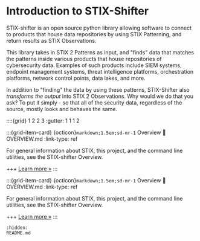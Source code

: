 # Introduction to STIX-Shifter

STIX-shifter is an open source python library allowing software to connect to products that house data repositories by using STIX Patterning, and return results as STIX Observations.

This library takes in STIX 2 Patterns as input, and "finds" data that matches the patterns inside various products that house repositories of cybersecurity data. Examples of such products include SIEM systems, endpoint management systems, threat intelligence platforms, orchestration platforms, network control points, data lakes, and more.

In addition to "finding" the data by using these patterns, STIX-Shifter also _transforms the output_ into STIX 2 Observations. Why would we do that you ask? To put it simply - so that all of the security data, regardless of the source, mostly looks and behaves the same.

::::{grid} 1 2 2 3
:gutter: 1 1 1 2

:::{grid-item-card} {octicon}`markdown;1.5em;sd-mr-1` Overview
:link:  OVERVIEW.md
:link-type: ref

For general information about STIX, this project, and the command line utilities, see the STIX-shifter Overview.

+++
[Learn more »](OVERVIEW.md)
:::

:::{grid-item-card} {octicon}`markdown;1.5em;sd-mr-1` Overview
:link:  OVERVIEW.md
:link-type: ref

For general information about STIX, this project, and the command line utilities, see the STIX-shifter Overview.

+++
[Learn more »](OVERVIEW.md)
:::

```{toctree}
:hidden:
README.md
```